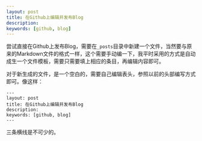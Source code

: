 ```yaml
---
layout: post
title: 在Github上编辑并发布Blog
description: 
keywords: [github, blog]
---
```

尝试直接在Github上发布Blog，需要在`_posts`目录中新建一个文件，当然要与原来的Markdown文件的格式一样，这个需要手动编一下，我平时采用的方式是自动成生一个文件模板，需要只需要填上相应的条目，再编辑内容即可。

对于新生成的文件，是一个空白的，需要自己编辑表头，参照以前的头部编写方式即可。像这样：

```
---
layout: post
title: 在Github上编辑并发布Blog
description: 
keywords: [github, blog]
---
```

三条横线是不可少的。
